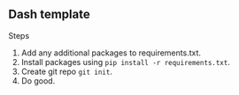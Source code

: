 ## Dash template

Steps
1. Add any additional packages to requirements.txt.
2. Install packages using `pip install -r requirements.txt`.
3. Create git repo `git init`.
4. Do good.
